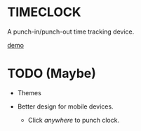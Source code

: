 TIMECLOCK
=========

A punch-in/punch-out time tracking device.

[demo](http://www.borkabrak.org/timeclock)

TODO (Maybe)
============

* Themes

* Better design for mobile devices.
    - Click *anywhere* to punch clock.
    

